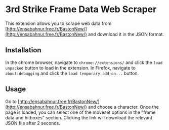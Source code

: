 #
# 3rd Strike Frame Data Web Scraper
This extension allows you to scrape web data from [http://ensabahnur.free.fr/BastonNew/](http://ensabahnur.free.fr/BastonNew/) and download it in the JSON format.

## Installation
In the chrome browser, navigate to `chrome://extensions/` and click the `load unpacked` button to load in the extension.  In Firefox, navigate to `about:debugging` and click the `load temporary add-on...` button.

## Usage
Go to [http://ensabahnur.free.fr/BastonNew/](http://ensabahnur.free.fr/BastonNew/) and choose a character.  Once the page is loaded, you can select one of the moveset options in the "frame data and hitboxes" section.  Clicking the link will download the relevant JSON file after 2 seconds.